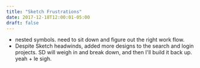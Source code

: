 ```yaml
---
title: "Sketch Frustrations"
date: 2017-12-18T12:00:01-05:00
draft: false
---
```


* nested symbols. need to sit down and figure out the right work flow.
* Despite Sketch headwinds, added more designs to the search and login projects. SD will weigh in and break down, and then I'll build it back up. yeah + le sigh.
